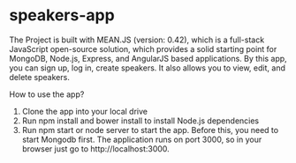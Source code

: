 # speakers-app

The Project is built with MEAN.JS (version:  0.42), which  is a full-stack JavaScript open-source solution, which provides a solid starting point for MongoDB, Node.js, Express, and AngularJS based applications.
By this app, you can sign up, log in, create speakers. It also allows you to view, edit, and delete speakers.

How to use the app?
1) Clone the app into your local drive
2) Run npm install and bower install to install Node.js dependencies 
3) Run npm start or node server to start the app. Before this, you need to start Mongodb first.
The application runs on port 3000, so in your browser just go to http://localhost:3000.

